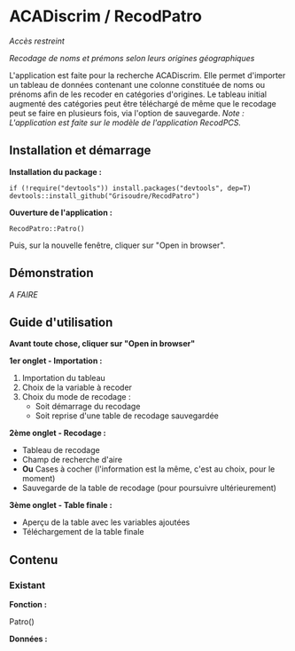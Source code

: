 # ACADiscrim / RecodPatro

*Accès restreint*

*Recodage de noms et prémons selon leurs origines géographiques*

L'application est faite pour la recherche ACADiscrim. Elle permet d'importer un tableau de données contenant une colonne constituée de noms ou prénoms afin de les recoder en catégories d'origines.
Le tableau initial augmenté des catégories peut être téléchargé de même que le recodage peut se faire en plusieurs fois, via l'option de sauvegarde.
*Note : L'application est faite sur le modèle de l'application RecodPCS.*

## Installation et démarrage

**Installation du package :**
```{r}
if (!require("devtools")) install.packages("devtools", dep=T)
devtools::install_github("Grisoudre/RecodPatro")
```

**Ouverture de l'application :**
```{r}
RecodPatro::Patro()
```
Puis, sur la nouvelle fenêtre, cliquer sur "Open in browser".

## Démonstration

*A FAIRE*


## Guide d'utilisation

**Avant toute chose, cliquer sur "Open in browser"**

**1er onglet - Importation :**

1. Importation du tableau
2. Choix de la variable à recoder
3. Choix du mode de recodage : 
    + Soit démarrage du recodage
    + Soit reprise d'une table de recodage sauvegardée

**2ème onglet - Recodage :**
- Tableau de recodage
- Champ de recherche d'aire
- **Ou** Cases à cocher (l'information est la même, c'est au choix, pour le moment)
- Sauvegarde de la table de recodage (pour poursuivre ultérieurement)

**3ème onglet - Table finale :**
- Aperçu de la table avec les variables ajoutées
- Téléchargement de la table finale

## Contenu

### Existant

**Fonction :**

Patro()

**Données :**

